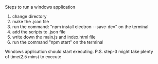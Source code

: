 Steps to run a windows application
1. change directory
2. make the .json file
3. run the command: "npm install electron --save-dev" on the terminal
4. add the scripts to .json file
5. write down the main.js and index.html file
6. run the command "npm start" on the terminal

Windows application should start executing.
P.S. step-3 might take plenty of time(2.5 mins) to execute 
